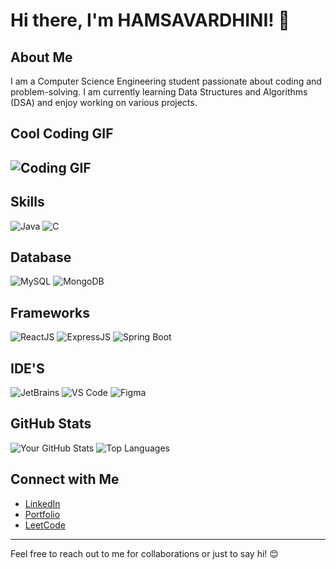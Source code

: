 # Hi there, I'm HAMSAVARDHINI! 👋

## About Me
I am a Computer Science Engineering student passionate about coding and problem-solving. I am currently learning Data Structures and Algorithms (DSA) and enjoy working on various projects.
## Cool Coding GIF
![Coding GIF](https://i.pinimg.com/originals/75/8f/1c/758f1cd8cede9c3e4711306fc030f4ce.gif)
---

## Skills

![Java](https://img.shields.io/badge/Java-ED8B00?style=for-the-badge&logo=java&logoColor=white)
![C](https://img.shields.io/badge/C-00599C?style=for-the-badge&logo=c&logoColor=white)
## Database
![MySQL](https://img.shields.io/badge/MySQL-005C84?style=for-the-badge&logo=mysql&logoColor=white)
![MongoDB](https://img.shields.io/badge/MongoDB-4EA94B?style=for-the-badge&logo=mongodb&logoColor=white)
## Frameworks
![ReactJS](https://img.shields.io/badge/React-20232A?style=for-the-badge&logo=react&logoColor=61DAFB)
![ExpressJS](https://img.shields.io/badge/Express.js-000000?style=for-the-badge&logo=express&logoColor=white)
![Spring Boot](https://img.shields.io/badge/Spring_Boot-6DB33F?style=for-the-badge&logo=spring&logoColor=white)
## IDE'S
![JetBrains](https://img.shields.io/badge/JetBrains-000000?style=for-the-badge&logo=jetbrains&logoColor=white)
![VS Code](https://img.shields.io/badge/VS_Code-0078D4?style=for-the-badge&logo=visual%20studio%20code&logoColor=white)
![Figma](https://img.shields.io/badge/Figma-F24E1E?style=for-the-badge&logo=figma&logoColor=white)

## GitHub Stats
![Your GitHub Stats](https://github-readme-stats.vercel.app/api?username=hamsa-09&show_icons=true&theme=radical)
![Top Languages](https://github-readme-stats.vercel.app/api/top-langs/?username=hamsa-09&layout=compact&theme=radical)


## Connect with Me
- [LinkedIn](https://www.linkedin.com/in/https://www.linkedin.com/in/hamsavardhinibaskar/)
- [Portfolio](https://hamsav.netlify.app/)
- [LeetCode](https://leetcode.com/u/Hamsa_09/)
  



---

Feel free to reach out to me for collaborations or just to say hi! 😊
